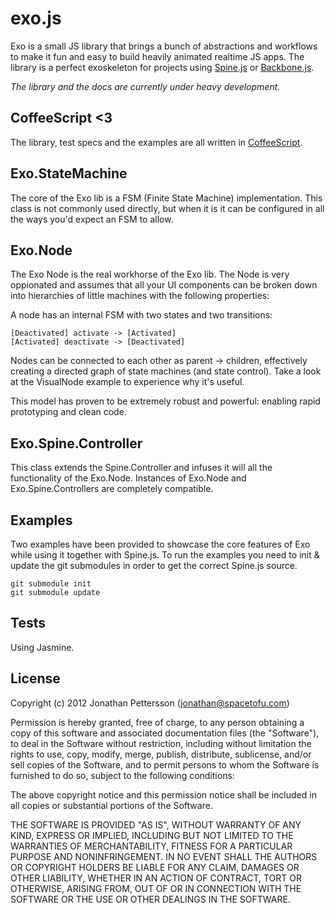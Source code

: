 exo.js
======

Exo is a small JS library that brings a bunch of abstractions and workflows to make it fun and easy to build heavily animated realtime JS apps. The library is a perfect exoskeleton for projects using [Spine.js](http://spinejs.com/) or [Backbone.js](http://backbonejs.org/).

*The library and the docs are currently under heavy development.*

CoffeeScript <3
------------
The library, test specs and the examples are all written in [CoffeeScript](http://coffeescript.org/).

Exo.StateMachine
----------------
The core of the Exo lib is a FSM (Finite State Machine) implementation. This class is not commonly used directly, but when it is it can be configured in all the ways you'd expect an FSM to allow.

Exo.Node
--------
The Exo Node is the real workhorse of the Exo lib. The Node is very oppionated and assumes that all your UI components can be broken down into hierarchies of little machines with the following properties: 

A node has an internal FSM with two states and two transitions: 

	[Deactivated] activate -> [Activated]
	[Activated] deactivate -> [Deactivated]

Nodes can be connected to each other as parent -> children, effectively creating a directed graph of state machines (and state control). Take a look at the VisualNode example to experience why it's useful. 

This model has proven to be extremely robust and powerful: enabling rapid prototyping and clean code.

Exo.Spine.Controller
--------------------
This class extends the Spine.Controller and infuses it will all the functionality of the Exo.Node. Instances of Exo.Node and Exo.Spine.Controllers are completely compatible.

Examples
--------
Two examples have been provided to showcase the core features of Exo while using it together with Spine.js. To run the examples you need to init & update the git submodules in order to get the correct Spine.js source.

``git submodule init``	
``git submodule update``

Tests
-----
Using Jasmine.

License
-------
Copyright (c) 2012 Jonathan Pettersson (jonathan@spacetofu.com)

Permission is hereby granted, free of charge, to any person obtaining a copy
of this software and associated documentation files (the "Software"), to deal
in the Software without restriction, including without limitation the rights
to use, copy, modify, merge, publish, distribute, sublicense, and/or sell
copies of the Software, and to permit persons to whom the Software is
furnished to do so, subject to the following conditions:

The above copyright notice and this permission notice shall be included in
all copies or substantial portions of the Software.

THE SOFTWARE IS PROVIDED "AS IS", WITHOUT WARRANTY OF ANY KIND, EXPRESS OR
IMPLIED, INCLUDING BUT NOT LIMITED TO THE WARRANTIES OF MERCHANTABILITY,
FITNESS FOR A PARTICULAR PURPOSE AND NONINFRINGEMENT. IN NO EVENT SHALL THE
AUTHORS OR COPYRIGHT HOLDERS BE LIABLE FOR ANY CLAIM, DAMAGES OR OTHER
LIABILITY, WHETHER IN AN ACTION OF CONTRACT, TORT OR OTHERWISE, ARISING FROM,
OUT OF OR IN CONNECTION WITH THE SOFTWARE OR THE USE OR OTHER DEALINGS IN
THE SOFTWARE.